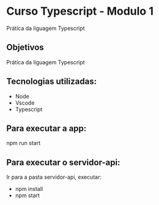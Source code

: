 # Curso Typescript - Modulo 1

Prática da liguagem Typescript

## Objetivos

Prática da liguagem Typescript

## Tecnologias utilizadas:

* Node
* Vscode
* Typescript

## Para executar a app:

npm run start

## Para executar o servidor-api:

Ir para a pasta servidor-api, executar:

* npm install
* npm start